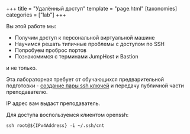 +++
title = "Удалённый доступ"
template = "page.html"
[taxonomies]
categories = ["lab"]
+++

Вы этой работе мы:

* Получим доступ к персональной виртуальной машине
* Научимся решать типичные проблемы с доступом по SSH
* Попробуем проброс портов
* Познакомимся с терминами JumpHost и Bastion

и не только.

Эта лабораторная требует от обучающихся предварительной подготовки - [создание пары ssh ключей](@/labs/900.ssh-keygen.md) и передачу публичной части преподавателю.

IP адрес вам выдаст преподаватель.

Для доступа воспользуемся клиентом openssh:

```
ssh root@${IPv4Address} -i ~/.ssh/cnt
```

